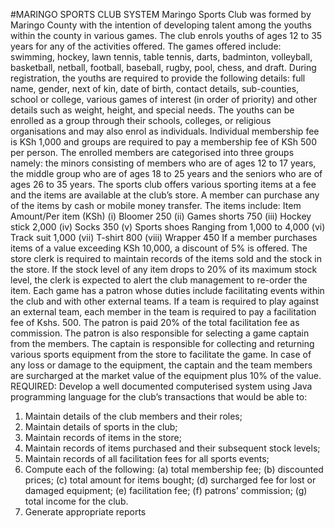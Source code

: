 #MARINGO SPORTS CLUB SYSTEM 
Maringo Sports Club was formed by Maringo County with the intention of developing talent 
among the youths within the county in various games. 
The club enrols youths of ages 12 to 35 years for any of the activities offered. The games 
offered include: swimming, hockey, lawn tennis, table tennis, darts, badminton, volleyball, 
basketball, netball, football, baseball, rugby, pool, chess, and draft. 
During registration, the youths are required to provide the following details: full name, gender, 
next of kin, date of birth, contact details, sub-counties, school or college, various games of 
interest (in order of priority) and other details such as weight, height, and special needs. The 
youths can be enrolled as a group through their schools, colleges, or religious organisations 
and may also enrol as individuals. 
Individual membership fee is KSh 1,000 and groups are required to pay a membership fee of 
KSh 500 per person. 
The enrolled members are categorised into three groups namely: the minors consisting of 
members who are of ages 12 to 17 years, the middle group who are of ages 18 to 25 years and 
the seniors who are of ages 26 to 35 years. 
The sports club offers various sporting items at a fee and the items are available at the club’s 
store. A member can purchase any of the items by cash or mobile money transfer. The items 
include:
Item Amount/Per item (KSh) 
(i) Bloomer 250 
(ii) Games shorts 750 
(iii) Hockey stick 2,000 
(iv) Socks 350 
(v) Sports shoes Ranging from 
1,000 to 4,000 
(vi) Track suit 1,000 
(vii) T-shirt 800 
(viii) Wrapper 450 
If a member purchases items of a value exceeding KSh 10,000, a discount of 5% is offered. 
The store clerk is required to maintain records of the items sold and the stock in the store. If 
the stock level of any item drops to 20% of its maximum stock level, the clerk is expected to 
alert the club management to re-order the item. 
Each game has a patron whose duties include facilitating events within the club and with other 
external teams. If a team is required to play against an external team, each member in the team 
is required to pay a facilitation fee of Kshs. 500. The patron is paid 20% of the total facilitation 
fee as commission. 
The patron is also responsible for selecting a game captain from the members. The captain is 
responsible for collecting and returning various sports equipment from the store to facilitate 
the game. In case of any loss or damage to the equipment, the captain and the team members 
are surcharged at the market value of the equipment plus 10% of the value. 
REQUIRED: 
Develop a well documented computerised system using Java programming language for the 
club’s transactions that would be able to: 
1. Maintain details of the club members and their roles; 
2. Maintain details of sports in the club; 
3. Maintain records of items in the store; 
4. Maintain records of items purchased and their subsequent stock levels; 
5. Maintain records of all facilitation fees for all sports events; 
6. Compute each of the following: 
(a) total membership fee; 
(b) discounted prices; 
(c) total amount for items bought; 
(d) surcharged fee for lost or damaged equipment; 
(e) facilitation fee; 
(f) patrons’ commission; 
(g) total income for the club. 
7. Generate appropriate reports
